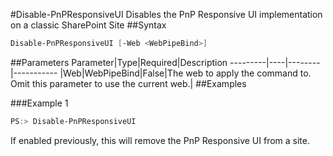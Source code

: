 #Disable-PnPResponsiveUI
Disables the PnP Responsive UI implementation on a classic SharePoint Site
##Syntax
```powershell
Disable-PnPResponsiveUI [-Web <WebPipeBind>]
```


##Parameters
Parameter|Type|Required|Description
---------|----|--------|-----------
|Web|WebPipeBind|False|The web to apply the command to. Omit this parameter to use the current web.|
##Examples

###Example 1
```powershell
PS:> Disable-PnPResponsiveUI
```
If enabled previously, this will remove the PnP Responsive UI from a site.
